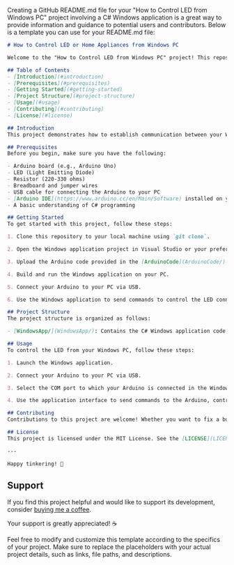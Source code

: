 ﻿Creating a GitHub README.md file for your "How to Control LED from Windows PC" project involving a C# Windows application is a great way to provide information and guidance to potential users and contributors. Below is a template you can use for your README.md file:

```markdown
# How to Control LED or Home Appliances from Windows PC

Welcome to the "How to Control LED from Windows PC" project! This repository contains a C# Windows application that allows you to control an LED using your Windows PC and an Arduino board.

## Table of Contents
- [Introduction](#introduction)
- [Prerequisites](#prerequisites)
- [Getting Started](#getting-started)
- [Project Structure](#project-structure)
- [Usage](#usage)
- [Contributing](#contributing)
- [License](#license)

## Introduction
This project demonstrates how to establish communication between your Windows PC and an Arduino board to control an LED remotely. By following the steps in this guide, you'll be able to create your own custom lighting solutions, automation systems, or interactive projects.

## Prerequisites
Before you begin, make sure you have the following:

- Arduino board (e.g., Arduino Uno)
- LED (Light Emitting Diode)
- Resistor (220-330 ohms)
- Breadboard and jumper wires
- USB cable for connecting the Arduino to your PC
- [Arduino IDE](https://www.arduino.cc/en/Main/Software) installed on your Windows PC
- A basic understanding of C# programming

## Getting Started
To get started with this project, follow these steps:

1. Clone this repository to your local machine using `git clone`.

2. Open the Windows application project in Visual Studio or your preferred C# development environment.

3. Upload the Arduino code provided in the [ArduinoCode](ArduinoCode/) directory to your Arduino board using the Arduino IDE. This code defines the serial communication protocol between your PC and the Arduino.

4. Build and run the Windows application on your PC.

5. Connect your Arduino to your PC via USB.

6. Use the Windows application to send commands to control the LED connected to your Arduino.

## Project Structure
The project structure is organized as follows:

- [WindowsApp/](WindowsApp/): Contains the C# Windows application code.

## Usage
To control the LED from your Windows PC, follow these steps:

1. Launch the Windows application.

2. Connect your Arduino to your PC via USB.

3. Select the COM port to which your Arduino is connected in the Windows application.

4. Use the application interface to send commands to the Arduino, controlling the LED's state.

## Contributing
Contributions to this project are welcome! Whether you want to fix a bug, add a feature, or improve documentation, please feel free to submit a pull request. For major changes, please open an issue first to discuss the proposed changes.

## License
This project is licensed under the MIT License. See the [LICENSE](LICENSE) file for details.

---

Happy tinkering! 🚀
```

## Support

If you find this project helpful and would like to support its development, consider [buying me a coffee](https://paypal.me/rjvranjan80).

Your support is greatly appreciated! ☕

Feel free to modify and customize this template according to the specifics of your project. Make sure to replace the placeholders with your actual project details, such as links, file paths, and descriptions.